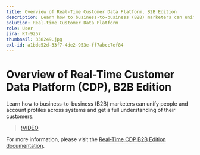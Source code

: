 ```yaml
---
title: Overview of Real-Time Customer Data Platform, B2B Edition
description: Learn how to business-to-business (B2B) marketers can unify people and account profiles across systems and get a full understanding of their customers.
solution: Real-time Customer Data Platform
role: User
jira: KT-9257
thumbnail: 338249.jpg
exl-id: a1bde52d-33f7-4de2-953e-ff7abcc7ef84
---
```

# Overview of Real-Time Customer Data Platform (CDP), B2B Edition

Learn how to business-to-business (B2B) marketers can unify people and account profiles across systems and get a full understanding of their customers.

>[!VIDEO](https://video.tv.adobe.com/v/338249?quality=12&learn=on)

For  more information, please visit the [Real-Time CDP B2B Edition documentation](https://experienceleague.adobe.com/docs/experience-platform/rtcdp/b2b-overview.html).
